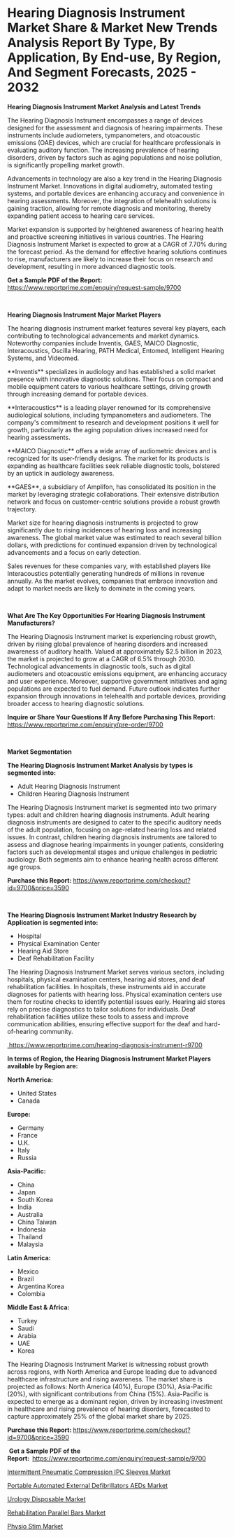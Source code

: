 <p><h1>Hearing Diagnosis Instrument Market Share & Market New Trends Analysis Report By Type, By Application, By End-use, By Region, And Segment Forecasts, 2025 - 2032</h1></p><p><strong>Hearing Diagnosis Instrument Market Analysis and Latest Trends</strong></p>
<p><p>The Hearing Diagnosis Instrument encompasses a range of devices designed for the assessment and diagnosis of hearing impairments. These instruments include audiometers, tympanometers, and otoacoustic emissions (OAE) devices, which are crucial for healthcare professionals in evaluating auditory function. The increasing prevalence of hearing disorders, driven by factors such as aging populations and noise pollution, is significantly propelling market growth.</p><p>Advancements in technology are also a key trend in the Hearing Diagnosis Instrument Market. Innovations in digital audiometry, automated testing systems, and portable devices are enhancing accuracy and convenience in hearing assessments. Moreover, the integration of telehealth solutions is gaining traction, allowing for remote diagnosis and monitoring, thereby expanding patient access to hearing care services.</p><p>Market expansion is supported by heightened awareness of hearing health and proactive screening initiatives in various countries. The Hearing Diagnosis Instrument Market is expected to grow at a CAGR of 7.70% during the forecast period. As the demand for effective hearing solutions continues to rise, manufacturers are likely to increase their focus on research and development, resulting in more advanced diagnostic tools.</p></p>
<p><strong>Get a Sample PDF of the Report:&nbsp;</strong> <a href="https://www.reportprime.com/enquiry/request-sample/9700?utm_campaign=1129&utm_medium=2&utm_source=Github&utm_content=ia&utm_term=20032025&utm_id=hearing-diagnosis-instrument">https://www.reportprime.com/enquiry/request-sample/9700</a></p>
<p>&nbsp;</p>
<p><strong>Hearing Diagnosis Instrument Major Market Players</strong></p>
<p><p>The hearing diagnosis instrument market features several key players, each contributing to technological advancements and market dynamics. Noteworthy companies include Inventis, GAES, MAICO Diagnostic, Interacoustics, Oscilla Hearing, PATH Medical, Entomed, Intelligent Hearing Systems, and Videomed.</p><p>**Inventis** specializes in audiology and has established a solid market presence with innovative diagnostic solutions. Their focus on compact and mobile equipment caters to various healthcare settings, driving growth through increasing demand for portable devices.</p><p>**Interacoustics** is a leading player renowned for its comprehensive audiological solutions, including tympanometers and audiometers. The company's commitment to research and development positions it well for growth, particularly as the aging population drives increased need for hearing assessments.</p><p>**MAICO Diagnostic** offers a wide array of audiometric devices and is recognized for its user-friendly designs. The market for its products is expanding as healthcare facilities seek reliable diagnostic tools, bolstered by an uptick in audiology awareness.</p><p>**GAES**, a subsidiary of Amplifon, has consolidated its position in the market by leveraging strategic collaborations. Their extensive distribution network and focus on customer-centric solutions provide a robust growth trajectory.</p><p>Market size for hearing diagnosis instruments is projected to grow significantly due to rising incidences of hearing loss and increasing awareness. The global market value was estimated to reach several billion dollars, with predictions for continued expansion driven by technological advancements and a focus on early detection.</p><p>Sales revenues for these companies vary, with established players like Interacoustics potentially generating hundreds of millions in revenue annually. As the market evolves, companies that embrace innovation and adapt to market needs are likely to dominate in the coming years.</p></p>
<p>&nbsp;</p>
<p><strong>What Are The Key Opportunities For Hearing Diagnosis Instrument Manufacturers?</strong></p>
<p><p>The Hearing Diagnosis Instrument market is experiencing robust growth, driven by rising global prevalence of hearing disorders and increased awareness of auditory health. Valued at approximately $2.5 billion in 2023, the market is projected to grow at a CAGR of 6.5% through 2030. Technological advancements in diagnostic tools, such as digital audiometers and otoacoustic emissions equipment, are enhancing accuracy and user experience. Moreover, supportive government initiatives and aging populations are expected to fuel demand. Future outlook indicates further expansion through innovations in telehealth and portable devices, providing broader access to hearing diagnostic solutions.</p></p>
<p><strong>Inquire or Share Your Questions If Any Before Purchasing This Report:</strong> <a href="https://www.reportprime.com/enquiry/pre-order/9700?utm_campaign=1129&utm_medium=2&utm_source=Github&utm_content=ia&utm_term=20032025&utm_id=hearing-diagnosis-instrument">https://www.reportprime.com/enquiry/pre-order/9700</a></p>
<p>&nbsp;</p>
<p><strong>Market Segmentation</strong></p>
<p><strong>The Hearing Diagnosis Instrument Market Analysis by types is segmented into:</strong></p>
<p><ul><li>Adult Hearing Diagnosis Instrument</li><li>Children Hearing Diagnosis Instrument</li></ul></p>
<p><p>The Hearing Diagnosis Instrument market is segmented into two primary types: adult and children hearing diagnosis instruments. Adult hearing diagnosis instruments are designed to cater to the specific auditory needs of the adult population, focusing on age-related hearing loss and related issues. In contrast, children hearing diagnosis instruments are tailored to assess and diagnose hearing impairments in younger patients, considering factors such as developmental stages and unique challenges in pediatric audiology. Both segments aim to enhance hearing health across different age groups.</p></p>
<p><strong>Purchase this Report:&nbsp;</strong><a href="https://www.reportprime.com/checkout?id=9700&price=3590&utm_campaign=1129&utm_medium=2&utm_source=Github&utm_content=ia&utm_term=20032025&utm_id=hearing-diagnosis-instrument">https://www.reportprime.com/checkout?id=9700&price=3590</a></p>
<p>&nbsp;</p>
<p><strong>The Hearing Diagnosis Instrument Market Industry Research by Application is segmented into:</strong></p>
<p><ul><li>Hospital</li><li>Physical Examination Center</li><li>Hearing Aid Store</li><li>Deaf Rehabilitation Facility</li></ul></p>
<p><p>The Hearing Diagnosis Instrument Market serves various sectors, including hospitals, physical examination centers, hearing aid stores, and deaf rehabilitation facilities. In hospitals, these instruments aid in accurate diagnoses for patients with hearing loss. Physical examination centers use them for routine checks to identify potential issues early. Hearing aid stores rely on precise diagnostics to tailor solutions for individuals. Deaf rehabilitation facilities utilize these tools to assess and improve communication abilities, ensuring effective support for the deaf and hard-of-hearing community.</p></p>
<p><a href="https://www.reportprime.com/hearing-diagnosis-instrument-r9700?utm_campaign=1129&utm_medium=2&utm_source=Github&utm_content=ia&utm_term=20032025&utm_id=hearing-diagnosis-instrument">&nbsp;https://www.reportprime.com/hearing-diagnosis-instrument-r9700</a></p>
<p><strong>In terms of Region, the Hearing Diagnosis Instrument Market Players available by Region are:</strong></p>
<p>
    <p> <strong> North America: </strong>
        <ul>
            <li>United States</li>
            <li>Canada</li>
        </ul>
        </p> 
    <p> <strong> Europe: </strong>
        <ul>
            <li>Germany</li>
            <li>France</li>
            <li>U.K.</li>
            <li>Italy</li>
            <li>Russia</li>
        </ul>
        </p> 
    <p> <strong> Asia-Pacific: </strong>
        <ul>
            <li>China</li>
            <li>Japan</li>
            <li>South Korea</li>
            <li>India</li>
            <li>Australia</li>
            <li>China Taiwan</li>
            <li>Indonesia</li>
            <li>Thailand</li>
            <li>Malaysia</li>
        </ul>
        </p> 
    <p> <strong> Latin America: </strong>
        <ul>
            <li>Mexico</li>
            <li>Brazil</li>
            <li>Argentina Korea</li>
            <li>Colombia</li>
        </ul>
        </p> 
    <p> <strong> Middle East & Africa: </strong>
        <ul>
            <li>Turkey</li>
            <li>Saudi</li>
            <li>Arabia</li>
            <li>UAE</li>
            <li>Korea</li>
        </ul>
    </p>
    </p>
<p><p>The Hearing Diagnosis Instrument Market is witnessing robust growth across regions, with North America and Europe leading due to advanced healthcare infrastructure and rising awareness. The market share is projected as follows: North America (40%), Europe (30%), Asia-Pacific (20%), with significant contributions from China (15%). Asia-Pacific is expected to emerge as a dominant region, driven by increasing investment in healthcare and rising prevalence of hearing disorders, forecasted to capture approximately 25% of the global market share by 2025.</p></p>
<p><strong>Purchase this Report: </strong><a href="https://www.reportprime.com/checkout?id=9700&price=3590&utm_campaign=1129&utm_medium=2&utm_source=Github&utm_content=ia&utm_term=20032025&utm_id=hearing-diagnosis-instrument">https://www.reportprime.com/checkout?id=9700&price=3590</a></p>
<p>&nbsp;<strong>Get a Sample PDF of the Report:&nbsp;&nbsp;</strong><a href="https://www.reportprime.com/enquiry/request-sample/9700?utm_campaign=1129&utm_medium=2&utm_source=Github&utm_content=ia&utm_term=20032025&utm_id=hearing-diagnosis-instrument">https://www.reportprime.com/enquiry/request-sample/9700</a></p>
<p><strong></strong></p>
<p><p><a href="https://github.com/messonmengen75/Market-Research-Report-List-1/blob/main/intermittent-pneumatic-compression-ipc-sleeves-market.md?utm_campaign=1129&utm_medium=2&utm_source=Github&utm_content=ia&utm_term=20032025&utm_id=hearing-diagnosis-instrument">Intermittent Pneumatic Compression IPC Sleeves Market</a></p><p><a href="https://github.com/skoppmerlib9/Market-Research-Report-List-1/blob/main/portable-automated-external-defibrillators-aeds-market.md?utm_campaign=1129&utm_medium=2&utm_source=Github&utm_content=ia&utm_term=20032025&utm_id=hearing-diagnosis-instrument">Portable Automated External Defibrillators AEDs Market</a></p><p><a href="https://github.com/bocksovers0r/Market-Research-Report-List-1/blob/main/urology-disposable-market.md?utm_campaign=1129&utm_medium=2&utm_source=Github&utm_content=ia&utm_term=20032025&utm_id=hearing-diagnosis-instrument">Urology Disposable Market</a></p><p><a href="https://github.com/zymerivarrik6/Market-Research-Report-List-1/blob/main/rehabilitation-parallel-bars-market.md?utm_campaign=1129&utm_medium=2&utm_source=Github&utm_content=ia&utm_term=20032025&utm_id=hearing-diagnosis-instrument">Rehabilitation Parallel Bars Market</a></p><p><a href="https://github.com/saimntamiki/Market-Research-Report-List-1/blob/main/physio-stim-market.md?utm_campaign=1129&utm_medium=2&utm_source=Github&utm_content=ia&utm_term=20032025&utm_id=hearing-diagnosis-instrument">Physio Stim Market</a></p></p>